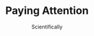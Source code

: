---
media: "images/rounds/war/paying_attention.png"
media_type: image
title: Paying Attention
author: Scientifically
desc: Soviet Marine Royce Friedman takes the opportunity to draw a face.
---